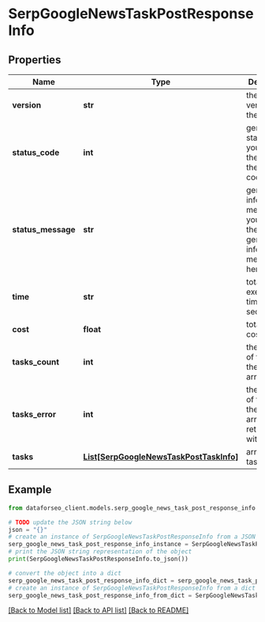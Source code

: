 # SerpGoogleNewsTaskPostResponseInfo


## Properties

Name | Type | Description | Notes
------------ | ------------- | ------------- | -------------
**version** | **str** | the current version of the API | [optional] 
**status_code** | **int** | general status code you can find the full list of the response codes here | [optional] 
**status_message** | **str** | general informational message you can find the full list of general informational messages here | [optional] 
**time** | **str** | total execution time, seconds | [optional] 
**cost** | **float** | total tasks cost, USD | [optional] 
**tasks_count** | **int** | the number of tasks in the tasks array | [optional] 
**tasks_error** | **int** | the number of tasks in the tasks array returned with an error | [optional] 
**tasks** | [**List[SerpGoogleNewsTaskPostTaskInfo]**](SerpGoogleNewsTaskPostTaskInfo.md) | array of tasks | [optional] 

## Example

```python
from dataforseo_client.models.serp_google_news_task_post_response_info import SerpGoogleNewsTaskPostResponseInfo

# TODO update the JSON string below
json = "{}"
# create an instance of SerpGoogleNewsTaskPostResponseInfo from a JSON string
serp_google_news_task_post_response_info_instance = SerpGoogleNewsTaskPostResponseInfo.from_json(json)
# print the JSON string representation of the object
print(SerpGoogleNewsTaskPostResponseInfo.to_json())

# convert the object into a dict
serp_google_news_task_post_response_info_dict = serp_google_news_task_post_response_info_instance.to_dict()
# create an instance of SerpGoogleNewsTaskPostResponseInfo from a dict
serp_google_news_task_post_response_info_from_dict = SerpGoogleNewsTaskPostResponseInfo.from_dict(serp_google_news_task_post_response_info_dict)
```
[[Back to Model list]](../README.md#documentation-for-models) [[Back to API list]](../README.md#documentation-for-api-endpoints) [[Back to README]](../README.md)


